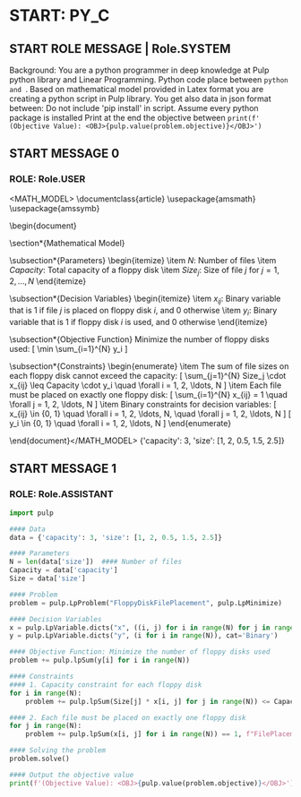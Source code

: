 # START: PY_C 
## START ROLE MESSAGE | Role.SYSTEM 
Background: You are a python programmer in deep knowledge at Pulp python library and Linear Programming. Python code place between ```python and ```. Based on mathematical model provided in Latex format you are creating a python script in Pulp library. You get also data in json format between: <DATA></DATA> Do not include 'pip install' in script. Assume every python package is installed Print at the end the objective between <OBJ></OBJ> `print(f' (Objective Value): <OBJ>{pulp.value(problem.objective)}</OBJ>')` 
## START MESSAGE 0 
### ROLE: Role.USER
<MATH_MODEL>
\documentclass{article}
\usepackage{amsmath}
\usepackage{amssymb}

\begin{document}

\section*{Mathematical Model}

\subsection*{Parameters}
\begin{itemize}
    \item $N$: Number of files
    \item $Capacity$: Total capacity of a floppy disk
    \item $Size_j$: Size of file $j$ for $j = 1, 2, \ldots, N$
\end{itemize}

\subsection*{Decision Variables}
\begin{itemize}
    \item $x_{ij}$: Binary variable that is 1 if file $j$ is placed on floppy disk $i$, and 0 otherwise
    \item $y_i$: Binary variable that is 1 if floppy disk $i$ is used, and 0 otherwise
\end{itemize}

\subsection*{Objective Function}
Minimize the number of floppy disks used:
\[
\min \sum_{i=1}^{N} y_i
\]

\subsection*{Constraints}
\begin{enumerate}
    \item The sum of file sizes on each floppy disk cannot exceed the capacity:
    \[
    \sum_{j=1}^{N} Size_j \cdot x_{ij} \leq Capacity \cdot y_i \quad \forall i = 1, 2, \ldots, N
    \]
    \item Each file must be placed on exactly one floppy disk:
    \[
    \sum_{i=1}^{N} x_{ij} = 1 \quad \forall j = 1, 2, \ldots, N
    \]
    \item Binary constraints for decision variables:
    \[
    x_{ij} \in \{0, 1\} \quad \forall i = 1, 2, \ldots, N, \quad \forall j = 1, 2, \ldots, N
    \]
    \[
    y_i \in \{0, 1\} \quad \forall i = 1, 2, \ldots, N
    \]
\end{enumerate}

\end{document}</MATH_MODEL>
<DATA>
{'capacity': 3, 'size': [1, 2, 0.5, 1.5, 2.5]}</DATA>


## START MESSAGE 1 
### ROLE: Role.ASSISTANT
```python
import pulp

#### Data
data = {'capacity': 3, 'size': [1, 2, 0.5, 1.5, 2.5]}

#### Parameters
N = len(data['size'])  #### Number of files
Capacity = data['capacity']
Size = data['size']

#### Problem
problem = pulp.LpProblem("FloppyDiskFilePlacement", pulp.LpMinimize)

#### Decision Variables
x = pulp.LpVariable.dicts("x", ((i, j) for i in range(N) for j in range(N)), cat='Binary')
y = pulp.LpVariable.dicts("y", (i for i in range(N)), cat='Binary')

#### Objective Function: Minimize the number of floppy disks used
problem += pulp.lpSum(y[i] for i in range(N))

#### Constraints
#### 1. Capacity constraint for each floppy disk
for i in range(N):
    problem += pulp.lpSum(Size[j] * x[i, j] for j in range(N)) <= Capacity * y[i], f"CapacityConstraint_{i}"

#### 2. Each file must be placed on exactly one floppy disk
for j in range(N):
    problem += pulp.lpSum(x[i, j] for i in range(N)) == 1, f"FilePlacementConstraint_{j}"

#### Solving the problem
problem.solve()

#### Output the objective value
print(f'(Objective Value): <OBJ>{pulp.value(problem.objective)}</OBJ>')
```


